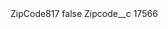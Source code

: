 <?xml version="1.0" encoding="UTF-8"?>
<CustomMetadata xmlns="http://soap.sforce.com/2006/04/metadata" xmlns:xsi="http://www.w3.org/2001/XMLSchema-instance" xmlns:xsd="http://www.w3.org/2001/XMLSchema">
    <label>ZipCode817</label>
    <protected>false</protected>
    <values>
        <field>Zipcode__c</field>
        <value xsi:type="xsd:string">17566</value>
    </values>
</CustomMetadata>
